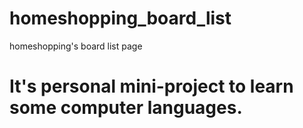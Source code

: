 # homeshopping_board_list
homeshopping's board list page
# It's personal mini-project to learn some computer languages. 
